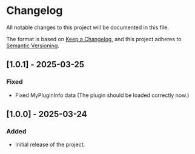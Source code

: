# Changelog

All notable changes to this project will be documented in this file.

The format is based on [Keep a Changelog](https://keepachangelog.com/en/1.0.0/), and this project adheres to [Semantic Versioning](https://semver.org/spec/v2.0.0.html).
## [1.0.1] - 2025-03-25
### Fixed
- Fixed MyPluginInfo data (The plugin should be loaded correctly now.)

## [1.0.0] - 2025-03-24
### Added
- Initial release of the project.
